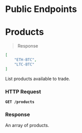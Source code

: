 <h1 id='REST-Public' class='section-subheader'>Public Endpoints</h1>

# Products

> Response

```json
[
    "ETH-BTC",
    "LTC-BTC"
]
```

List products available to trade.

### HTTP Request

**`GET /products`**

### Response

An array of products.
